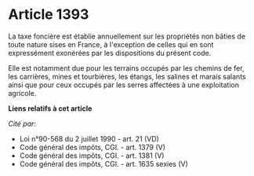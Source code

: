 # Article 1393

La taxe foncière est établie annuellement sur les propriétés non bâties de toute nature sises en France, à l'exception de
celles qui en sont expressément exonérées par les dispositions du présent code.

Elle est notamment due pour les terrains occupés par les chemins de fer, les carrières, mines et tourbières, les étangs, les
salines et marais salants ainsi que pour ceux occupés par les serres affectées à une exploitation agricole.

**Liens relatifs à cet article**

_Cité par_:

  - Loi n°90-568 du 2 juillet 1990 - art. 21 (VD)
  - Code général des impôts, CGI. - art. 1379 (V)
  - Code général des impôts, CGI. - art. 1381 (V)
  - Code général des impôts, CGI. - art. 1635 sexies (V)
